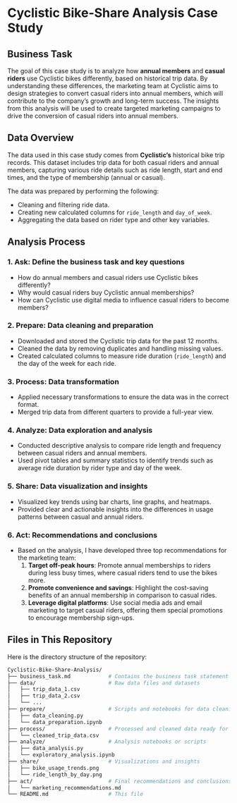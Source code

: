 # Cyclistic Bike-Share Analysis Case Study

## Business Task
The goal of this case study is to analyze how **annual members** and **casual riders** use Cyclistic bikes differently, based on historical trip data. By understanding these differences, the marketing team at Cyclistic aims to design strategies to convert casual riders into annual members, which will contribute to the company’s growth and long-term success. The insights from this analysis will be used to create targeted marketing campaigns to drive the conversion of casual riders into annual members.

## Data Overview
The data used in this case study comes from **Cyclistic’s** historical bike trip records. This dataset includes trip data for both casual riders and annual members, capturing various ride details such as ride length, start and end times, and the type of membership (annual or casual).

The data was prepared by performing the following:
- Cleaning and filtering ride data.
- Creating new calculated columns for `ride_length` and `day_of_week`.
- Aggregating the data based on rider type and other key variables.

## Analysis Process

### 1. **Ask**: Define the business task and key questions
- How do annual members and casual riders use Cyclistic bikes differently?
- Why would casual riders buy Cyclistic annual memberships?
- How can Cyclistic use digital media to influence casual riders to become members?

### 2. **Prepare**: Data cleaning and preparation
- Downloaded and stored the Cyclistic trip data for the past 12 months.
- Cleaned the data by removing duplicates and handling missing values.
- Created calculated columns to measure ride duration (`ride_length`) and the day of the week for each ride.

### 3. **Process**: Data transformation
- Applied necessary transformations to ensure the data was in the correct format.
- Merged trip data from different quarters to provide a full-year view.

### 4. **Analyze**: Data exploration and analysis
- Conducted descriptive analysis to compare ride length and frequency between casual riders and annual members.
- Used pivot tables and summary statistics to identify trends such as average ride duration by rider type and day of the week.

### 5. **Share**: Data visualization and insights
- Visualized key trends using bar charts, line graphs, and heatmaps.
- Provided clear and actionable insights into the differences in usage patterns between casual and annual riders.

### 6. **Act**: Recommendations and conclusions
- Based on the analysis, I have developed three top recommendations for the marketing team:
  1. **Target off-peak hours**: Promote annual memberships to riders during less busy times, where casual riders tend to use the bikes more.
  2. **Promote convenience and savings**: Highlight the cost-saving benefits of an annual membership in comparison to casual rides.
  3. **Leverage digital platforms**: Use social media ads and email marketing to target casual riders, offering them special promotions to encourage membership sign-ups.

## Files in This Repository
Here is the directory structure of the repository:

```bash
Cyclistic-Bike-Share-Analysis/
├── business_task.md            # Contains the business task statement
├── data/                       # Raw data files and datasets
│   ├── trip_data_1.csv
│   ├── trip_data_2.csv
│   └── ...
├── prepare/                    # Scripts and notebooks for data cleaning and preparation
│   ├── data_cleaning.py
│   └── data_preparation.ipynb
├── process/                    # Processed and cleaned data ready for analysis
│   └── cleaned_trip_data.csv
├── analyze/                    # Analysis notebooks or scripts
│   ├── data_analysis.py
│   └── exploratory_analysis.ipynb
├── share/                      # Visualizations and insights
│   ├── bike_usage_trends.png
│   └── ride_length_by_day.png
├── act/                        # Final recommendations and conclusions
│   └── marketing_recommendations.md
└── README.md                   # This file
